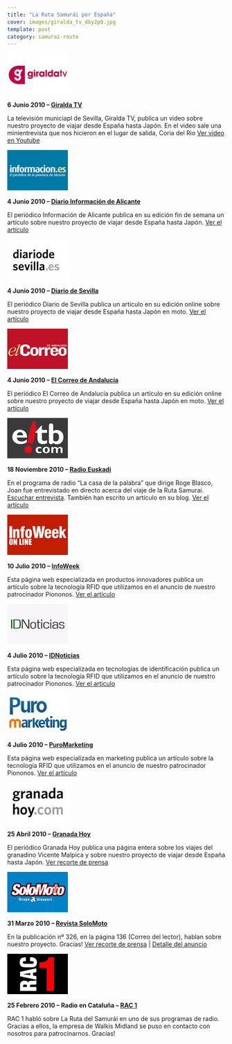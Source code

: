 ```yaml
---
title: "La Ruta Samurái por España"
cover: images/giralda_tv_dby2p0.jpg
template: post
category: samurai-route
---
```


![giralda_tv](./images/giralda_tv_dby2p0.jpg)

**6 Junio 2010 – [Giralda TV](http://www.giraldatv.es)**

La televisión municiapl de Sevilla, Giralda TV, publica un video sobre nuestro proyecto de viajar desde España hasta Japón. En el video sale una minientrevista que nos hicieron en el lugar de salida, Coria del Rio [Ver video en Youtube](http://www.youtube.com/watch?v=mDsD1S7m3_A "Ver recorte de prensa")

![informacion](./images/informacion.jpg)

**4 Junio 2010 – [Diario Información de Alicante](http://www.diarioinformacion.es)**

El periódico Información de Alicante publica en su edición fin de semana un artículo sobre nuestro proyecto de viajar desde España hasta Japón. [Ver el artículo](http://www.diarioinformacion.com/fin-semana/2010/05/31/a-fondo/reportajes/ruta-samurai/5365.html "Ver el artículo")

![diario_sevilla](./images/diario_sevilla.jpg)

**4 Junio 2010 – [Diario de Sevilla](http://www.diariodesevilla.es)**

El periódico Diario de Sevilla publica un artículo en su edición online sobre nuestro proyecto de viajar desde España hasta Japón en moto. [Ver el artículo](http://www.diariodesevilla.es/article/sevilla/717159/japon/gran/salto.html "Ver el artículo")

![elcorreo](./images/elcorreo.jpg)

**4 Junio 2010 – [El Correo de Andalucía](http://www.elcorreoweb.es)**

El periódico El Correo de Andalucía publica un artículo en su edición online sobre nuestro proyecto de viajar desde España hasta Japón en moto. [Ver el artículo](http://www.elcorreoweb.es/095907/samurais/dejan/coria/rio/motocicleta "Ver el artículo")

![eitb](./images/eitb.jpg)

**18 Noviembre 2010 – [Radio Euskadi](http://www.eitb.com)**

En el programa de radio “La casa de la palabra” que dirige Roge Blasco, Joan fue entrevistado en directo acerca del viaje de la Ruta Samurai. [Escuchar entrevista](./images/radio_euskadi.mp3). También han escrito un artículo en su blog. [Ver el artículo](http://www.blogseitb.com/rogeblasco/2010/11/21/joan-mira-%E2%80%9Cla-ruta-del-samurai%E2%80%9D-en-moto-desde-coria-del-rio-en-sevilla-hasta-sendai-en-japon-tras-los-pasos-de-hasekura-tsunenaga/ "Ver el artículo")

![infoweek](./images/infoweek.jpg)

**10 Julio 2010 – [InfoWeek](http://www.infoweek.biz)**

Esta página web especializada en productos innovadores publica un artículo sobre la tecnología RFID que utilizamos en el anuncio de nuestro patrocinador Piononos. [Ver el artículo](http://www.infoweek.biz/la/2010/06/los-anuncios-comienzan-a-incorporar-la-tecnologia-rfid/ "Ver el artículo")

![idnoticias](./images/idnoticias.jpg)

**4 Julio 2010 – [IDNoticias](http://www.idnoticias.com)**

Esta página web especializada en tecnologías de identificación publica un artículo sobre la tecnología RFID que utilizamos en el anuncio de nuestro patrocinador Piononos. [Ver el artículo](http://www.idnoticias.com/2010/06/14/los-anuncios-comienzan-a-incorporar-la-tecnologia-rfid "Ver el artículo")

![puro_marketing](./images/puro_marketing.jpg)

**4 Julio 2010 – [PuroMarketing](http://www.puromarketing.com)**

Esta página web especializada en marketing publica un artículo sobre la tecnología RFID que utilizamos en el anuncio de nuestro patrocinador Piononos. [ Ver el artículo](http://www.puromarketing.com/12/7418/el-marketing-ya-incorpora-tecnologia-rfid.html "Ver el artículo")

![granada](./images/granada.jpg)

**25 Abril 2010 – [Granada Hoy](http://www.granadahoy.com)**

El periódico Granada Hoy publica una página entera sobre los viajes del granadino Vicente Malpica y sobre nuestro proyecto de viajar desde España hasta Japón. [ Ver recorte de prensa](./images/diario_granada.jpg "Ver recorte de prensa")

![solo_moto](./images/solo_moto.jpg)

**31 Marzo 2010 – [Revista SoloMoto](http://www.solomoto30.com)**

En la publicación nº 326, en la página 136 (Correo del lector), hablan sobre nuestro proyecto. Gracias! [ Ver recorte de prensa](./images/solomoto_lector2.jpg "Ver recorte de prensa") | [Detalle del anuncio](./images/solomoto_lector1.jpg "Detalle del anuncio")

![rac1](./images/rac1.jpg)

**25 Febrero 2010 – Radio en Cataluña – [RAC 1](http://www.rac1.org)**

RAC 1 habló sobre La Ruta del Samurái en uno de sus programas de radio. Gracias a ellos, la empresa de Walkis Midland se puso en contacto con nosotros para patrocinarnos. Gracias!

